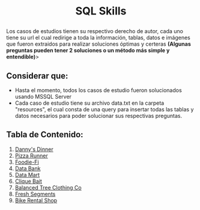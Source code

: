 # <p align="center"> SQL Skills
Los casos de estudios tienen su respectivo derecho de autor, cada uno tiene su url el cual redirige a toda la información, tablas, datos e imágenes que fueron extraidos para realizar soluciones óptimas y certeras <strong>(Algunas preguntas pueden tener 2 soluciones o un método más simple y entendible)</strong>>

## Considerar que:
- Hasta el momento, todos los casos de estudio fueron solucionados usando MSSQL Server 
- Cada caso de estudio tiene su archivo data.txt en la carpeta "resources", el cual consta de una query para insertar todas las tablas y datos necesarios para poder solucionar sus respectivas preguntas.

## Tabla de Contenido:
1. [Danny's Dinner](https://github.com/DevR-Z/SQL-CaseStudies/blob/main/1%20-%20Danny's%20Diner/Danny's%20Dinner.md)
2. [Pizza Runner](https://github.com/DevR-Z/SQL-CaseStudies/blob/main/2%20-%20Pizza%20Runner/Pizza%20runner.md)
3. [Foodie-Fi](https://github.com/DevR-Z/SQL-CaseStudies/blob/main/3%20-%20Foodie-Fi/Foodie-Fi.md)
4. [Data Bank](https://github.com/DevR-Z/SQL-CaseStudies/blob/main/4%20-%20Data%20Bank/Data%20Bank.md)
5. [Data Mart](https://github.com/DevR-Z/SQL-CaseStudies/blob/main/5%20-%20Data%20Mart/Data%20Mart.md)
6. [Clique Bait](https://github.com/DevR-Z/SQL-CaseStudies/blob/main/6%20-%20Clique%20Bait/Clique%20Bait.md)
7. [Balanced Tree Clothing Co](https://github.com/DevR-Z/SQL-CaseStudies/blob/main/7%20-%20Balanced%20Tree%20Clothing%20Co/Balanced%20Tree%20Clothing%20Co.md)
8. [Fresh Segments](https://github.com/DevR-Z/SQL-CaseStudies/blob/main/8%20-%20Fresh%20Segments/Fresh%20Segments.md)
9. [Bike Rental Shop]()